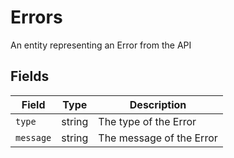 # Errors

An entity representing an Error from the API

## Fields

| Field     | Type   | Description              |
|-----------|--------|--------------------------|
| `type`    | string | The type of the Error    |
| `message` | string | The message of the Error |
